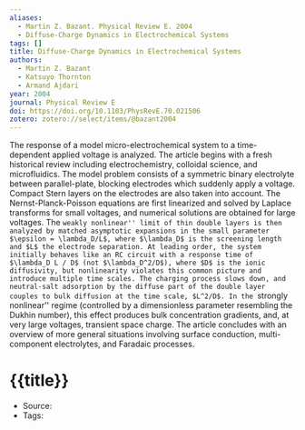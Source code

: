 ```yaml
---
aliases:
  - Martin Z. Bazant. Physical Review E. 2004
  - Diffuse-Charge Dynamics in Electrochemical Systems
tags: []
title: Diffuse-Charge Dynamics in Electrochemical Systems
authors:
  - Martin Z. Bazant
  - Katsuyo Thornton
  - Armand Ajdari
year: 2004
journal: Physical Review E
doi: https://doi.org/10.1103/PhysRevE.70.021506
zotero: zotero://select/items/@bazant2004
---
```

<!-- START_ABSTRACT -->
The response of a model micro-electrochemical system to a time-dependent applied voltage is analyzed. The article begins with a fresh historical review including electrochemistry, colloidal science, and microfluidics. The model problem consists of a symmetric binary electrolyte between parallel-plate, blocking electrodes which suddenly apply a voltage. Compact Stern layers on the electrodes are also taken into account. The Nernst-Planck-Poisson equations are first linearized and solved by Laplace transforms for small voltages, and numerical solutions are obtained for large voltages. The ``weakly nonlinear'' limit of thin double layers is then analyzed by matched asymptotic expansions in the small parameter $\epsilon = \lambda_D/L$, where $\lambda_D$ is the screening length and $L$ the electrode separation. At leading order, the system initially behaves like an RC circuit with a response time of $\lambda_D L / D$ (not $\lambda_D^2/D$), where $D$ is the ionic diffusivity, but nonlinearity violates this common picture and introduce multiple time scales. The charging process slows down, and neutral-salt adsorption by the diffuse part of the double layer couples to bulk diffusion at the time scale, $L^2/D$. In the ``strongly nonlinear'' regime (controlled by a dimensionless parameter resembling the Dukhin number), this effect produces bulk concentration gradients, and, at very large voltages, transient space charge. The article concludes with an overview of more general situations involving surface conduction, multi-component electrolytes, and Faradaic processes.
<!-- END_ABSTRACT -->

<!-- START_TEMPLATE -->
# {{title}}

- Source:
- Tags: 
<!-- END_TEMPLATE -->